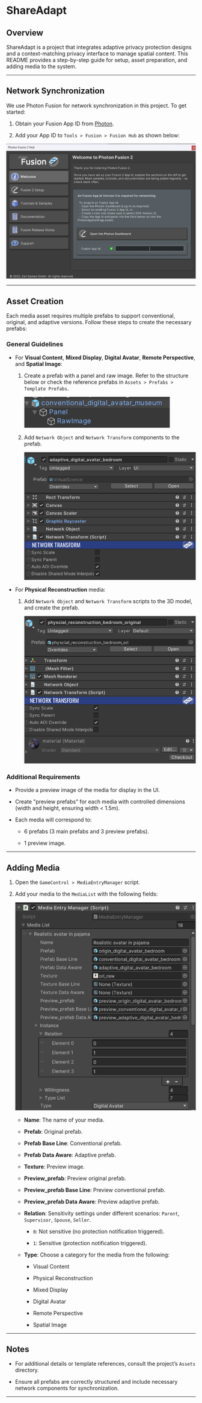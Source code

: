 <!-- @format -->

# ShareAdapt

## Overview

ShareAdapt is a project that integrates adaptive privacy protection designs and
a context-matching privacy interface to manage spatial content. This README provides a step-by-step guide for setup, asset preparation, and adding media to the system.

---

## Network Synchronization

We use Photon Fusion for network synchronization in this project. To get started:

1. Obtain your Fusion App ID from [Photon](https://dashboard.photonengine.com/).

2. Add your App ID to `Tools > Fusion > Fusion Hub` as shown below:

![PhotonFusion](assets/FotonFusion.png)

---

## Asset Creation

Each media asset requires multiple prefabs to support conventional, original, and adaptive versions. Follow these steps to create the necessary prefabs:

### General Guidelines

- For **Visual Content**, **Mixed Display**, **Digital Avatar**, **Remote Perspective**, and **Spatial Image**:

  1. Create a prefab with a panel and raw image. Refer to the structure below or check the reference prefabs in `Assets > Prefabs > Template Prefabs`.

     ![prefab detail](assets/OtherPrefab.png)

  2. Add `Network Object` and `Network Transform` components to the prefab.

     ![prefab detail](assets/2di.png)

- For **Physical Reconstruction** media:

  1. Add `Network Object` and `Network Transform` scripts to the 3D model, and create the prefab.

     ![prefab detail](assets/3di.png)

### Additional Requirements

- Provide a preview image of the media for display in the UI.

- Create "preview prefabs" for each media with controlled dimensions (width and height, ensuring width < 1.5m).

- Each media will correspond to:

  - 6 prefabs (3 main prefabs and 3 preview prefabs).

  - 1 preview image.

---

## Adding Media

1. Open the `GameControl > MediaEntryManager` script.

2. Add your media to the `MediaList` with the following fields:

   ![MediaList](assets/MediaList.png)

   - **Name**: The name of your media.

   - **Prefab**: Original prefab.

   - **Prefab Base Line**: Conventional prefab.

   - **Prefab Data Aware**: Adaptive prefab.

   - **Texture**: Preview image.

   - **Preview_prefab**: Preview original prefab.

   - **Preview_prefab Base Line**: Preview conventional prefab.

   - **Preview_prefab Data Aware**: Preview adaptive prefab.

   - **Relation**: Sensitivity settings under different scenarios: `Parent`, `Supervisor`, `Spouse`, `Seller`.

     - `0`: Not sensitive (no protection notification triggered).

     - `1`: Sensitive (protection notification triggered).

   - **Type**: Choose a category for the media from the following:

     - Visual Content

     - Physical Reconstruction

     - Mixed Display

     - Digital Avatar

     - Remote Perspective

     - Spatial Image

---

## Notes

- For additional details or template references, consult the project’s `Assets` directory.

- Ensure all prefabs are correctly structured and include necessary network components for synchronization.

---
